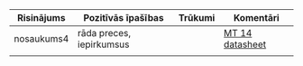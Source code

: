 | Risinājums | Pozitīvās īpašības | Trūkumi | Komentāri |
|------------|--------------------|---------|-----------|
|   nosaukums4       |      rāda preces, iepirkumsus               |         | [MT 14 datasheet](https://dgoogle.com_Monitor) |
|            |                    |         |           |
